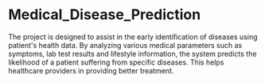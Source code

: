 # Medical_Disease_Prediction
The project is designed to assist in the early identification of diseases using patient's health data. By analyzing various medical parameters such as symptoms, lab test results and lifestyle information, the system predicts the likelihood of a patient suffering from specific diseases. This helps healthcare providers in providing better treatment.
